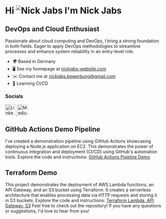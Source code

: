 # Hi ![Nick Jabs](https://user-images.githubusercontent.com/18350557/176309783-0785949b-9127-417c-8b55-ab5a4333674e.gif) I'm Nick Jabs

## DevOps and Cloud Enthusiast

Passionate about cloud computing and DevOps, I bring a strong foundation in both fields. Eager to apply DevOps methodologies to streamline processes and enhance system reliability in an entry-level role.

- 🌍 Based in Germany
- 🖥️ See my homepage at [nickjabs-website.com](http://nickjabs-website.com/)
- ✉️ Contact me at [nickjabs.bewerbung@gmail.com](mailto:nickjabs.bewerbung@gmail.com)
- 🧠 Learning CI/CD

### Socials

<a href="https://www.linkedin.com/in/nickjabs/" target="_blank" rel="noreferrer">
  <img src="https://raw.githubusercontent.com/danielcranney/readme-generator/main/public/icons/socials/linkedin.svg" alt="LinkedIn" width="35" height="35">
</a>
<a href="http://www.medium.com/@nickjabs" target="_blank" rel="noreferrer">
  <img src="https://seeklogo.com/images/M/medium-2020-new-icon-logo-454E46D050-seeklogo.com.png" alt="Medium" width="35" height="35">
</a>

## GitHub Actions Demo Pipeline

I've created a demonstration pipeline using GitHub Actions showcasing deploying a Node.js application on EC2. This demonstrates the power of continuous integration and deployment (CI/CD) using GitHub's automation tools.
Explore the code and instructions: [GitHub Actions Pipeline Demo](https://github.com/nickjabs/github-actions-pipeline)

## Terraform Demo

This project demonstrates the deployment of AWS Lambda functions, an API Gateway, and an S3 bucket using Terraform. It creates a serverless architecture that enables processing data via HTTP requests and storing it in S3 buckets.
Explore the code and instructions: [Terraform Lambda, API Gateway, S3](https://github.com/nickjabs/terraform-lambda-apigw-s3)
Feel free to check out the repository! If you have any questions or suggestions, I'd love to hear from you!

